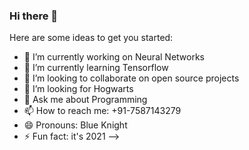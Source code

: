 ### Hi there 👋


Here are some ideas to get you started:

- 🔭 I’m currently working on Neural Networks
- 🌱 I’m currently learning Tensorflow
- 👯 I’m looking to collaborate on open source projects
- 🤔 I’m looking for Hogwarts
- 💬 Ask me about Programming
- 📫 How to reach me: +91-7587143279
- 😄 Pronouns: Blue Knight
- ⚡ Fun fact: it's 2021
-->

